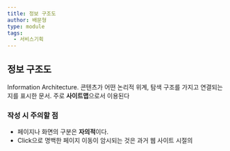 ```yaml
---
title: 정보 구조도
author: 배문형
type: module
tags:
  - 서비스기획
---
```


## 정보 구조도

Information Architecture. 콘텐츠가 어떤 논리적 위계, 탐색 구조를 가지고 연결되는지를 표시한 문서. 주로 **사이트맵**으로서 이용된다

### 작성 시 주의할 점

- 페이지나 화면의 구분은 **자의적**이다.
- Click으로 명백한 페이지 이동이 암시되는 것은 과거 웹 사이트 시절의 